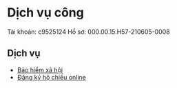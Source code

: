 # Dịch vụ công

Tài khoản: c9525124
Hồ sơ: 000.00.15.H57-210605-0008

## Dịch vụ

- [Bảo hiểm xã hội](https://baohiemxahoi.gov.vn/Pages/default.aspx)
- [Đăng ký hộ chiếu online](http://kbtt.catphcm.bocongan.gov.vn/hochieu)